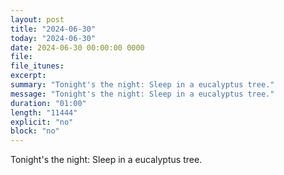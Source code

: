 ```yaml
---
layout: post
title: "2024-06-30"
today: "2024-06-30"
date: 2024-06-30 00:00:00 0000
file:
file_itunes:
excerpt:
summary: "Tonight's the night: Sleep in a eucalyptus tree."
message: "Tonight's the night: Sleep in a eucalyptus tree."
duration: "01:00"
length: "11444"
explicit: "no"
block: "no"
---
```

Tonight's the night: Sleep in a eucalyptus tree.

